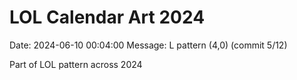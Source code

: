 # LOL Calendar Art 2024

Date: 2024-06-10 00:04:00
Message: L pattern (4,0) (commit 5/12)

Part of LOL pattern across 2024
